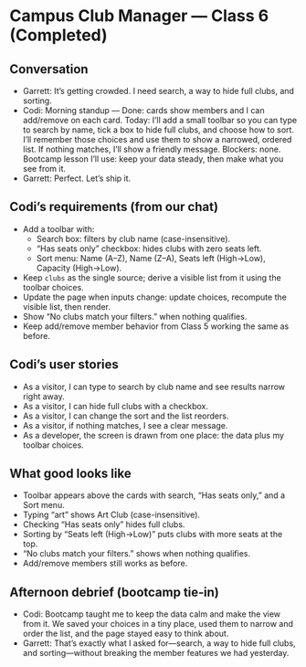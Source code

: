 # Campus Club Manager — Class 6 (Completed)

## Conversation

- Garrett: It’s getting crowded. I need search, a way to hide full clubs, and sorting.
- Codi: Morning standup — Done: cards show members and I can add/remove on each card. Today: I’ll add a small toolbar so you can type to search by name, tick a box to hide full clubs, and choose how to sort. I’ll remember those choices and use them to show a narrowed, ordered list. If nothing matches, I’ll show a friendly message. Blockers: none. Bootcamp lesson I’ll use: keep your data steady, then make what you see from it.
- Garrett: Perfect. Let’s ship it.

## Codi’s requirements (from our chat)

- Add a toolbar with:
  - Search box: filters by club name (case-insensitive).
  - “Has seats only” checkbox: hides clubs with zero seats left.
  - Sort menu: Name (A–Z), Name (Z–A), Seats left (High→Low), Capacity (High→Low).
- Keep `clubs` as the single source; derive a visible list from it using the toolbar choices.
- Update the page when inputs change: update choices, recompute the visible list, then render.
- Show “No clubs match your filters.” when nothing qualifies.
- Keep add/remove member behavior from Class 5 working the same as before.

## Codi’s user stories

- As a visitor, I can type to search by club name and see results narrow right away.
- As a visitor, I can hide full clubs with a checkbox.
- As a visitor, I can change the sort and the list reorders.
- As a visitor, if nothing matches, I see a clear message.
- As a developer, the screen is drawn from one place: the data plus my toolbar choices.

## What good looks like

- Toolbar appears above the cards with search, “Has seats only,” and a Sort menu.
- Typing “art” shows Art Club (case-insensitive).
- Checking “Has seats only” hides full clubs.
- Sorting by “Seats left (High→Low)” puts clubs with more seats at the top.
- “No clubs match your filters.” shows when nothing qualifies.
- Add/remove members still works as before.

## Afternoon debrief (bootcamp tie‑in)

- Codi: Bootcamp taught me to keep the data calm and make the view from it. We saved your choices in a tiny place, used them to narrow and order the list, and the page stayed easy to think about.
- Garrett: That’s exactly what I asked for—search, a way to hide full clubs, and sorting—without breaking the member features we had yesterday.
